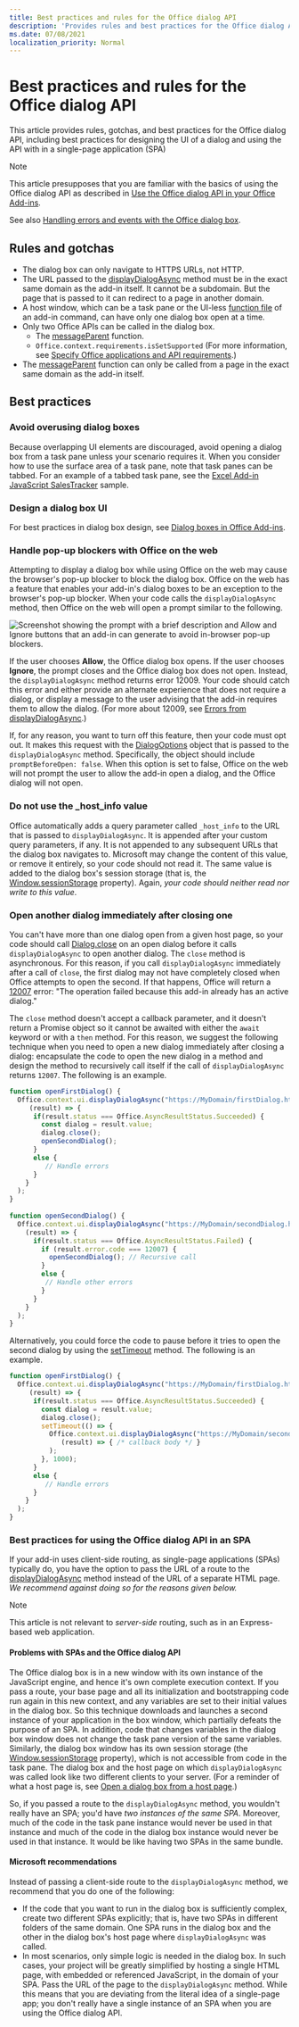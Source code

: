 ```yaml
---
title: Best practices and rules for the Office dialog API
description: 'Provides rules and best practices for the Office dialog API, such as best practices for a single-page application (SPA)'
ms.date: 07/08/2021
localization_priority: Normal
---
```


# Best practices and rules for the Office dialog API

This article provides rules, gotchas, and best practices for the Office dialog API, including best practices for designing the UI of a dialog and using the API with in a single-page application (SPA)

> [!NOTE]
> This article presupposes that you are familiar with the basics of using the Office dialog API as described in [Use the Office dialog API in your Office Add-ins](dialog-api-in-office-add-ins.md).
> 
> See also [Handling errors and events with the Office dialog box](dialog-handle-errors-events.md).

## Rules and gotchas

- The dialog box can only navigate to HTTPS URLs, not HTTP.
- The URL passed to the [displayDialogAsync](/javascript/api/office/office.ui) method must be in the exact same domain as the add-in itself. It cannot be a subdomain. But the page that is passed to it can redirect to a page in another domain.
- A host window, which can be a task pane or the UI-less [function file](../reference/manifest/functionfile.md) of an add-in command, can have only one dialog box open at a time.
- Only two Office APIs can be called in the dialog box.
  - The [messageParent](/javascript/api/office/office.ui#messageparent-message-) function.
  - `Office.context.requirements.isSetSupported` (For more information, see [Specify Office applications and API requirements](specify-office-hosts-and-api-requirements.md).)
- The [messageParent](/javascript/api/office/office.ui#messageparent-message-) function can only be called from a page in the exact same domain as the add-in itself.

## Best practices

### Avoid overusing dialog boxes

Because overlapping UI elements are discouraged, avoid opening a dialog box from a task pane unless your scenario requires it. When you consider how to use the surface area of a task pane, note that task panes can be tabbed. For an example of a tabbed task pane, see the [Excel Add-in JavaScript SalesTracker](https://github.com/OfficeDev/Excel-Add-in-JavaScript-SalesTracker) sample.

### Design a dialog box UI

For best practices in dialog box design, see [Dialog boxes in Office Add-ins](../design/dialog-boxes.md).

### Handle pop-up blockers with Office on the web

Attempting to display a dialog box while using Office on the web may cause the browser's pop-up blocker to block the dialog box. Office on the web has a feature that enables your add-in's dialog boxes to be an exception to the browser's pop-up blocker. When your code calls the `displayDialogAsync` method, then Office on the web will open a prompt similar to the following.

![Screenshot showing the prompt with a brief description and Allow and Ignore buttons that an add-in can generate to avoid in-browser pop-up blockers.](../images/dialog-prompt-before-open.png)

If the user chooses **Allow**, the Office dialog box opens. If the user chooses **Ignore**, the prompt closes and the Office dialog box does not open. Instead, the `displayDialogAsync` method returns error 12009. Your code should catch this error and either provide an alternate experience that does not require a dialog, or display a message to the user advising that the add-in requires them to allow the dialog. (For more about 12009, see [Errors from displayDialogAsync](dialog-handle-errors-events.md#errors-from-displaydialogasync).)

If, for any reason, you want to turn off this feature, then your code must opt out. It makes this request with the [DialogOptions](/javascript/api/office/office.dialogoptions) object that is passed to the `displayDialogAsync` method. Specifically, the object should include `promptBeforeOpen: false`. When this option is set to false, Office on the web will not prompt the user to allow the add-in open a dialog, and the Office dialog will not open.

### Do not use the \_host\_info value

Office automatically adds a query parameter called `_host_info` to the URL that is passed to `displayDialogAsync`. It is appended after your custom query parameters, if any. It is not appended to any subsequent URLs that the dialog box navigates to. Microsoft may change the content of this value, or remove it entirely, so your code should not read it. The same value is added to the dialog box's session storage (that is, the [Window.sessionStorage](https://developer.mozilla.org/docs/Web/API/Window/sessionStorage) property). Again, *your code should neither read nor write to this value*.

### Open another dialog immediately after closing one

You can't have more than one dialog open from a given host page, so your code should call [Dialog.close](/javascript/api/office/office.dialog#close__) on an open dialog before it calls `displayDialogAsync` to open another dialog. The `close` method is asynchronous. For this reason, if you call `displayDialogAsync` immediately after a call of `close`, the first dialog may not have completely closed when Office attempts to open the second. If that happens, Office will return a [12007](dialog-handle-errors-events.md#12007) error: "The operation failed because this add-in already has an active dialog."

The `close` method doesn't accept a callback parameter, and it doesn't return a Promise object so it cannot be awaited with either the `await` keyword or with a `then` method. For this reason, we suggest the following technique when you need to open a new dialog immediately after closing a dialog: encapsulate the code to open the new dialog in a method and design the method to recursively call itself if the call of `displayDialogAsync` returns `12007`. The following is an example.

```javascript
function openFirstDialog() {
  Office.context.ui.displayDialogAsync("https://MyDomain/firstDialog.html", { width: 50, height: 50},
     (result) => {
      if(result.status === Office.AsyncResultStatus.Succeeded) {
        const dialog = result.value;
        dialog.close();
        openSecondDialog();
      }
      else {
         // Handle errors
      }
    }
  );
}
 
function openSecondDialog() {
  Office.context.ui.displayDialogAsync("https://MyDomain/secondDialog.html", { width: 50, height: 50},
    (result) => {
      if(result.status === Office.AsyncResultStatus.Failed) {
        if (result.error.code === 12007) {
          openSecondDialog(); // Recursive call
        }
        else {
         // Handle other errors
        }
      }
    }
  );
}
```

Alternatively, you could force the code to pause before it tries to open the second dialog by using the [setTimeout](https://www.w3schools.com/jsref/met_win_settimeout.asp) method. The following is an example.

```javascript
function openFirstDialog() {
  Office.context.ui.displayDialogAsync("https://MyDomain/firstDialog.html", { width: 50, height: 50},
     (result) => {
      if(result.status === Office.AsyncResultStatus.Succeeded) {
        const dialog = result.value;
        dialog.close();
        setTimeout(() => { 
          Office.context.ui.displayDialogAsync("https://MyDomain/secondDialog.html", { width: 50, height: 50},
             (result) => { /* callback body */ }
          );
        }, 1000);
      }
      else {
         // Handle errors
      }
    }
  );
}
```

### Best practices for using the Office dialog API in an SPA

If your add-in uses client-side routing, as single-page applications (SPAs) typically do, you have the option to pass the URL of a route to the [displayDialogAsync](/javascript/api/office/office.ui) method instead of the URL of a separate HTML page. *We recommend against doing so for the reasons given below.*

> [!NOTE]
> This article is not relevant to *server-side* routing, such as in an Express-based web application.

#### Problems with SPAs and the Office dialog API

The Office dialog box is in a new window with its own instance of the JavaScript engine, and hence it's own complete execution context. If you pass a route, your base page and all its initialization and bootstrapping code run again in this new context, and any variables are set to their initial values in the dialog box. So this technique downloads and launches a second instance of your application in the  box window, which partially defeats the purpose of an SPA. In addition, code that changes variables in the dialog box window does not change the task pane version of the same variables. Similarly, the dialog box window has its own session storage (the [Window.sessionStorage](https://developer.mozilla.org/docs/Web/API/Window/sessionStorage) property), which is not accessible from code in the task pane. The dialog box and the host page on which `displayDialogAsync` was called look like two different clients to your server. (For a reminder of what a host page is, see [Open a dialog box from a host page](dialog-api-in-office-add-ins.md#open-a-dialog-box-from-a-host-page).)

So, if you passed a route to the `displayDialogAsync` method, you wouldn't really have an SPA; you'd have *two instances of the same SPA*. Moreover, much of the code in the task pane instance would never be used in that instance and much of the code in the dialog box instance would never be used in that instance. It would be like having two SPAs in the same bundle.

#### Microsoft recommendations

Instead of passing a client-side route to the `displayDialogAsync` method, we recommend that you do one of the following:

* If the code that you want to run in the dialog box is sufficiently complex, create two different SPAs explicitly; that is, have two SPAs in different folders of the same domain. One SPA runs in the dialog box and the other in the dialog box's host page where `displayDialogAsync` was called. 
* In most scenarios, only simple logic is needed in the dialog box. In such cases, your project will be greatly simplified by hosting a single HTML page, with embedded or referenced JavaScript, in the domain of your SPA. Pass the URL of the page to the `displayDialogAsync` method. While this means that you are deviating from the literal idea of a single-page app; you don't really have a single instance of an SPA when you are using the Office dialog API.
